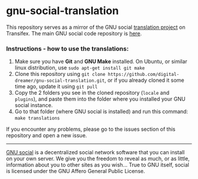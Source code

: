 # gnu-social-translation

This repository serves as a mirror of the GNU social [translation project](https://www.transifex.com/projects/p/gnu-social/) on Transifex. The main GNU social code repository is [here](https://gnu.githost.io/gnu-social/social).

### Instructions - how to use the translations:

1. Make sure you have **Git** and **GNU Make** installed. On Ubuntu, or similar linux distribution, use `sudo apt-get install git make`
2. Clone this repository using `git clone https://github.com/digital-dreamer/gnu-social-translation.git`, or if you already cloned it some time ago, update it using `git pull`
3. Copy the 2 folders you see in the cloned repository (`locale` and `plugins`), and paste them into the folder where you installed your GNU social instance.
4. Go to that folder (where GNU social is installed) and run this command: `make translations`

If you encounter any problems, please go to the issues section of this repository and open a new issue.

-----

[GNU social](http://gnu.io/social/) is a decentralized social network software that you can install on your own server. We give you the freedom to reveal as much, or as little, information about you to other sites as you wish... True to GNU itself, social is licensed under the GNU Affero General Public License. 
